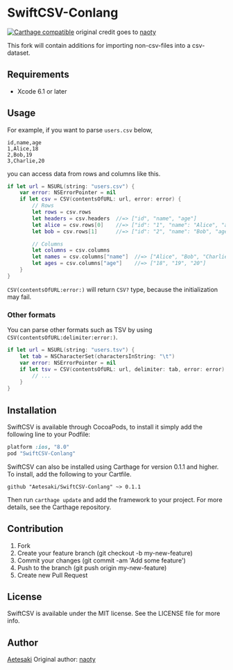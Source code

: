 # SwiftCSV-Conlang

[![Carthage compatible](https://img.shields.io/badge/Carthage-compatible-4BC51D.svg?style=flat)](https://github.com/Carthage/Carthage)
original credit goes to [naoty](https://github.com/naoty)

This fork will contain additions for importing non-csv-files into a csv-dataset.

## Requirements

* Xcode 6.1 or later

## Usage

For example, if you want to parse `users.csv` below,

```csv
id,name,age
1,Alice,18
2,Bob,19
3,Charlie,20
```

you can access data from rows and columns like this.

```swift
if let url = NSURL(string: "users.csv") {
    var error: NSErrorPointer = nil
    if let csv = CSV(contentsOfURL: url, error: error) {
        // Rows
        let rows = csv.rows
        let headers = csv.headers  //=> ["id", "name", "age"]
        let alice = csv.rows[0]    //=> ["id": "1", "name": "Alice", "age": "18"]
        let bob = csv.rows[1]      //=> ["id": "2", "name": "Bob", "age": "19"]

        // Columns
        let columns = csv.columns
        let names = csv.columns["name"]  //=> ["Alice", "Bob", "Charlie"]
        let ages = csv.columns["age"]    //=> ["18", "19", "20"]
    }
}
```

`CSV(contentsOfURL:error:)` will return `CSV?` type, because the initialization may fail.

### Other formats

You can parse other formats such as TSV by using `CSV(contentsOfURL:delimiter:error:)`.

```swift
if let url = NSURL(string: "users.tsv") {
    let tab = NSCharacterSet(charactersInString: "\t")
    var error: NSErrorPointer = nil
    if let tsv = CSV(contentsOfURL: url, delimiter: tab, error: error) {
        // ...
    }
}
```

## Installation

SwiftCSV is available through CocoaPods, to install it simply add the following line to your Podfile:

```ruby
platform :ios, "8.0"
pod "SwiftCSV-Conlang"
```

SwiftCSV can also be installed using Carthage for version 0.1.1 and higher. To install, add the following to your Cartfile.

```
github "Aetesaki/SwiftCSV-Conlang" ~> 0.1.1
```

Then run `carthage update` and add the framework to your project. For more details, see the Carthage repository. 

## Contribution

1. Fork
2. Create your feature branch (git checkout -b my-new-feature)
3. Commit your changes (git commit -am 'Add some feature')
4. Push to the branch (git push origin my-new-feature)
5. Create new Pull Request

## License

SwiftCSV is available under the MIT license. See the LICENSE file for more info.

## Author
[Aetesaki](https:/github.com/Aetesaki)
Original author: [naoty](https://github.com/naoty)

